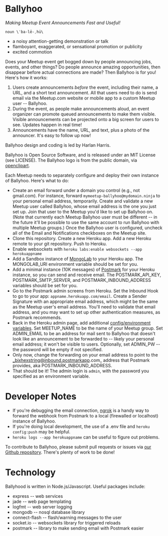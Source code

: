 Ballyhoo
========

_Making Meetup Event Announcements Fast and Useful!_

    noun \ˈba-lē-ˌhü\

* a noisy attention-getting demonstration or talk
* flamboyant, exaggerated, or sensational promotion or publicity
* excited commotion


Does your Meetup event get bogged down by people announcing jobs, events, and other things? Do people announce amazing
opportunities, then disappear before actual connections are made? Then Ballyhoo is for you! Here's how it works:

1. Users create announcements _before_ the event, including their name, a URL, and a short text announcement. All that users need to do is send email via the Meetup.com website or mobile app to a custom Meetup user -- Ballyhoo.
2. During the event, as people make announcements aloud, an event organizer can promote queued announcements to make them visible. Visible announcements can be projected onto a big screen for users to see. Updates happen in real time!
4. Announcements have the name, URL, and text, plus a photo of the announcer. It's easy to follow up now!

Ballyhoo design and coding is led by Harlan Harris. 

Ballyhoo is Open Source Software, and is released under an MIT License (see LICENSE). The Ballyhoo logo is from the public domain, via [openclipart](http://openclipart.org/detail/75487/yell-out-by-rgesthuizen).

Each Meetup needs to separately configure and deploy their own instance of Ballyhoo. Here's what to do:

* Create an email forward under a domain you control (e.g., not gmail.com). For instance, forward `mymeetup-ballyhoo@mydomain.ninja` to your personal email address, temporarily. Create and validate a new Meetup user called Ballyhoo, whose email address is the one you just set up. Join that user to the Meetup you'd like to set up Ballyhoo on. (Note that currently each Meetup Ballyhoo user must be different -- in the future it'll be possible to use the same account to run Ballyhoo with multiple Meetup groups.) Once the Ballyhoo user is configured, uncheck all of the Email and Notifications checkboxes on the Meetup site. 
* Clone this repository. Create a new Heroku app. Add a new Heroku remote to your git repository. Push to Heroku. 
* Enable websockets with `heroku labs:enable websockets --app herokuappname`
* Add a Sandbox instance of [MongoLab](https://addons.heroku.com/mongolab) to your Heroku app. The MONGOLAB_URI environment variable should be set for you.
* Add a minimal instance (10K messages) of [Postmark](https://addons.heroku.com/postmark) for your Heroku instance, so you can send and receive email. The POSTMARK_API_KEY, POSTMARK_SMTP_SERVER, and POSTMARK_INBOUND_ADDRESS variables should be set for you.
* Go to the Postmark admin screens from Heroku. Set the Inbound Hook to go to your app: `appname.herokuapp.com/email`. Create a Sender Signature with an appropriate email address, which might be the same as the Meetup user's email address. You'll need to validate that email address, and you may want to set up other authentication measures, as Postmark recommends.
* Back in the Heroku admin page, add additional [config/environment variables](https://devcenter.heroku.com/articles/config-vars). Set MEETUP_NAME to be the name of your Meetup group. Set ADMIN_EMAIL to be an address for mail sent to Ballyhoo that doesn't look like an announcement to be forwarded to -- likely your personal email address; it won't be visible to users. Optionally, set ADMIN_PW -- the password will be empty if not specified. 
* Only now, change the forwarding on your email address to point to the _bixhexstring@inbound.postmarkapp.com_ address that Postmark provides, aka POSTMARK_INBOUND_ADDRESS.
* That should be it! The admin login is `admin`, with the password you specified as an environment variable.

Developer Notes
===============
* If you're debugging the email connection, [ngrok](http://ngrok.com) is a handy way to forward the webhook
from Postmark to a local (firewalled or localhost) instance of Ballyhoo.
* If you're doing local development, the use of a .env file and `heroku config:push` may be helpful.
* `heroku logs --app herokuappname` can be useful to figure out problems.

To contribute to Ballyhoo, please submit pull requests or issues via [our Github repository](https://github.com/datacommunitydc/ballyhoo/). There's plenty of work to be done!

Technology
==========

Ballyhood is written in Node.js/Javascript. Useful packages include:

* express -- web services
* jade -- web page templating
* logfmt -- web server logging
* mongodb -- nosql database library
* connect-flash -- flash/warning messages to the user
* socket.io -- websockets library for triggered reloads
* postmark -- library to make sending email with Postmark easier
